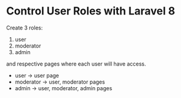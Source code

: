 # Control User Roles with Laravel 8

Create 3 roles:
1. user
1. moderator
1. admin

and respective pages where each user will have access.

- user -> user page
- moderator -> user, moderator pages
- admin -> user, moderator, admin pages

